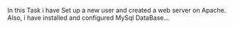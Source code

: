 In this Task i have Set up a new user and created a web server on Apache. Also, i have installed and configured MySql DataBase...

